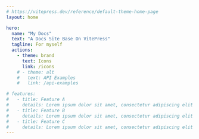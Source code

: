 ```yaml
---
# https://vitepress.dev/reference/default-theme-home-page
layout: home

hero:
  name: "My Docs"
  text: "A Docs Site Base On VitePress"
  tagline: For myself
  actions:
    - theme: brand
      text: Icons
      link: /icons
    # - theme: alt
    #   text: API Examples
    #   link: /api-examples

# features:
#   - title: Feature A
#     details: Lorem ipsum dolor sit amet, consectetur adipiscing elit
#   - title: Feature B
#     details: Lorem ipsum dolor sit amet, consectetur adipiscing elit
#   - title: Feature C
#     details: Lorem ipsum dolor sit amet, consectetur adipiscing elit
---
```


